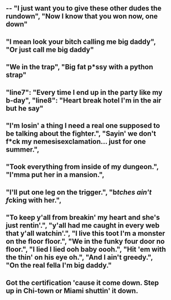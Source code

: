 --
"I just want you to give these other dudes the rundown",
"Now I know that you won now, one down"
--
"I mean look your bitch calling me big daddy",
"Or just call me big daddy"
--
"We in the trap",
"Big fat p*ssy with a python strap"
--
"line7": "Every time I end up in the party like my b-day",
"line8": "Heart break hotel I'm in the air but he say"
--
"I'm losin' a thing I need a real one supposed to be talking about the fighter.",
"Sayin' we don't f*ck my nemesisexclamation... just for one summer.",
--
"Took everything from inside of my dungeon.",
"I'mma put her in a mansion.",
--
"I'll put one leg on the trigger.",
"b*tches ain't f*cking with her.",
--
"To keep y'all from breakin' my heart and she's just rentin'.",
"y'all had me caught in every web that y'all watchin'.",
"I live this toot I'm a monster on the floor floor.",
"We in the funky four door no floor.",
"I lied I lied ooh baby oooh.",
"Hit 'em with the thin' on his eye oh.",
"And I ain't greedy.",
"On the real fella I'm big daddy."
--
Got the certification 'cause it come down.
Step up in Chi-town or Miami shuttin' it down.
--
